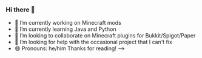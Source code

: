 ### Hi there 👋
- 🔭 I’m currently working on Minecraft mods
- 🌱 I’m currently learning Java and Python
- 👯 I’m looking to collaborate on Minecraft plugins for Bukkit/Spigot/Paper
- 🤔 I’m looking for help with the occasional project that I can't fix
- 😄 Pronouns: he/him
Thanks for reading!
-->

<!--


